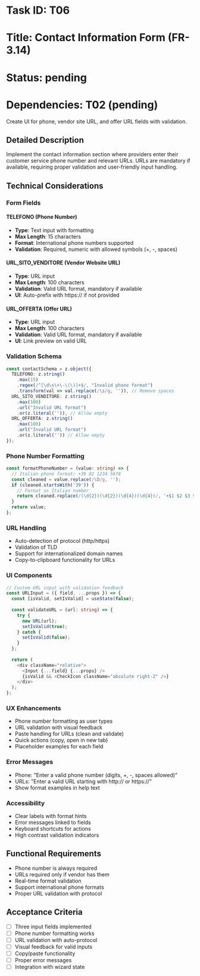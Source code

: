 # Task ID: T06
# Title: Contact Information Form (FR-3.14)
# Status: pending
# Dependencies: T02 (pending)

Create UI for phone, vendor site URL, and offer URL fields with validation.

## Detailed Description

Implement the contact information section where providers enter their customer service phone number and relevant URLs. URLs are mandatory if available, requiring proper validation and user-friendly input handling.

## Technical Considerations

### Form Fields

#### TELEFONO (Phone Number)
- **Type**: Text input with formatting
- **Max Length**: 15 characters
- **Format**: International phone numbers supported
- **Validation**: Required, numeric with allowed symbols (+, -, spaces)

#### URL_SITO_VENDITORE (Vendor Website URL)
- **Type**: URL input
- **Max Length**: 100 characters
- **Validation**: Valid URL format, mandatory if available
- **UI**: Auto-prefix with https:// if not provided

#### URL_OFFERTA (Offer URL)
- **Type**: URL input
- **Max Length**: 100 characters
- **Validation**: Valid URL format, mandatory if available
- **UI**: Link preview on valid URL

### Validation Schema
```typescript
const contactSchema = z.object({
  TELEFONO: z.string()
    .max(15)
    .regex(/^[\d\s\+\-\(\)]+$/, "Invalid phone format")
    .transform(val => val.replace(/\s/g, '')), // Remove spaces
  URL_SITO_VENDITORE: z.string()
    .max(100)
    .url("Invalid URL format")
    .or(z.literal('')), // Allow empty
  URL_OFFERTA: z.string()
    .max(100)
    .url("Invalid URL format")
    .or(z.literal('')) // Allow empty
});
```

### Phone Number Formatting
```typescript
const formatPhoneNumber = (value: string) => {
  // Italian phone format: +39 02 1234 5678
  const cleaned = value.replace(/\D/g, '');
  if (cleaned.startsWith('39')) {
    // Format as Italian number
    return cleaned.replace(/(\d{2})(\d{2})(\d{4})(\d{4})/, '+$1 $2 $3 $4');
  }
  return value;
};
```

### URL Handling
- Auto-detection of protocol (http/https)
- Validation of TLD
- Support for internationalized domain names
- Copy-to-clipboard functionality for URLs

### UI Components
```typescript
// Custom URL input with validation feedback
const URLInput = ({ field, ...props }) => {
  const [isValid, setIsValid] = useState(false);
  
  const validateURL = (url: string) => {
    try {
      new URL(url);
      setIsValid(true);
    } catch {
      setIsValid(false);
    }
  };
  
  return (
    <div className="relative">
      <Input {...field} {...props} />
      {isValid && <CheckIcon className="absolute right-2" />}
    </div>
  );
};
```

### UX Enhancements
- Phone number formatting as user types
- URL validation with visual feedback
- Paste handling for URLs (clean and validate)
- Quick actions (copy, open in new tab)
- Placeholder examples for each field

### Error Messages
- Phone: "Enter a valid phone number (digits, +, -, spaces allowed)"
- URLs: "Enter a valid URL starting with http:// or https://"
- Show format examples in help text

### Accessibility
- Clear labels with format hints
- Error messages linked to fields
- Keyboard shortcuts for actions
- High contrast validation indicators

## Functional Requirements
- Phone number is always required
- URLs required only if vendor has them
- Real-time format validation
- Support international phone formats
- Proper URL validation with protocol

## Acceptance Criteria
- [ ] Three input fields implemented
- [ ] Phone number formatting works
- [ ] URL validation with auto-protocol
- [ ] Visual feedback for valid inputs
- [ ] Copy/paste functionality
- [ ] Proper error messages
- [ ] Integration with wizard state